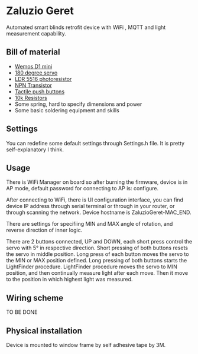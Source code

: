 # Zaluzio Geret
Automated smart blinds retrofit device with WiFi , MQTT and light measurement capability.

## Bill of material
* [Wemos D1 mini](http://s.click.aliexpress.com/e/b7xoMFF6) 
* [180 degree servo](http://s.click.aliexpress.com/e/cCIS5ETW)
* [LDR 5516 photoresistor](http://s.click.aliexpress.com/e/sKHeBEs)
* [NPN Transistor](http://s.click.aliexpress.com/e/bSLbOB7K)
* [Tactile push buttons](http://s.click.aliexpress.com/e/0rbMNuk)
* [10k Resistors](http://s.click.aliexpress.com/e/boawi0Ak)
* Some spring, hard to specify dimensions and power
* Some basic soldering equipment and skills

## Settings
You can redefine some default settings through Settings.h file. It is pretty self-explanatory I think.

## Usage
There is WiFi Manager on board so after burning the firmware, device is in AP mode, default password for connecting to AP is: configure.

After connecting to WiFi, there is UI configuration interface, you can find device IP address through serial terminal or through in your router, or through scanning the network. Device hostname is ZaluzioGeret-MAC_END.

There are settings for specifiing MIN and MAX angle of rotation, and reverse direction of inner logic.

There are 2 buttons connected, UP and DOWN, each short press control the servo with 5° in respective direction. Short pressing of both buttons resets the servo in middle position. 
Long press of each button moves the servo to the MIN or MAX position defined. Long pressing of both buttons starts the LightFinder procedure. LightFinder procedure moves the servo to MIN position, and then continually measure light after each move. Then it move to the position in which highest light was measured. 

## Wiring scheme
TO BE DONE

## Physical installation
Device is mounted to window frame by self adhesive tape by 3M.